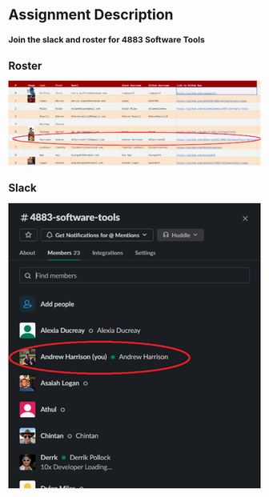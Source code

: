 # Assignment Description
### Join the slack and roster for 4883 Software Tools

## Roster
<img src="https://github.com/ACHarrison32/4883-SoftwareTools-Harrison/blob/main/Assignments/A1/Roster.PNG">

## Slack
<img src="https://github.com/ACHarrison32/4883-SoftwareTools-Harrison/blob/main/Assignments/A1/Slack.PNG">
